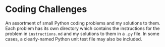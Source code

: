 # Coding Challenges
An assortment of small Python coding problems and my solutions to them. Each problem has its own directory which contains the instructions for the problem in `instructions.md` and my solutions to them in a ``.py`` file. In some cases, a clearly-named Python unit test file may also be included.
